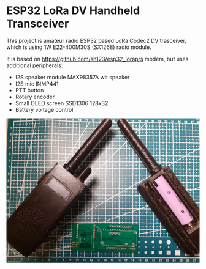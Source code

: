 # ESP32 LoRa DV Handheld Transceiver 

This project is amateur radio ESP32 based LoRa Codec2 DV trasceiver, which is using 1W E22-400M30S (SX1268) radio module.

It is based on https://github.com/sh123/esp32_loraprs modem, but uses additional peripherals:
- I2S speaker module MAX98357A wit speaker
- I2S mic INMP441
- PTT button
- Rotary encoder
- Small OLED screen SSD1306 128x32
- Battery voltage control

![Device](extras/images/device.png)
